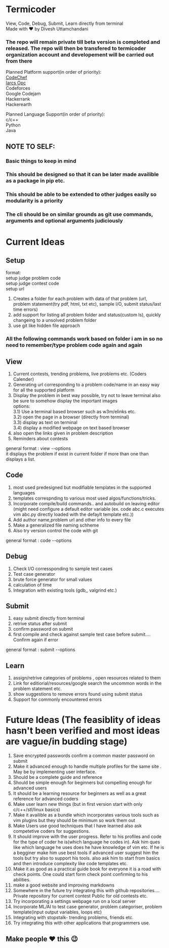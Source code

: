 # Termicoder  
View, Code, Debug, Submit, Learn directly from terminal  
Made with :heart: by Divesh Uttamchandani

### The repo will remain private till beta version is completed and released. The repo will then be transfered to termicoder organization account and developement will be carried out from there
  
Planned Platform support(in order of priority):   
[CodeChef](www.codechef.com)  
[Iarcs Opc](http://opc.iarcs.org.in/index.php/problems/)  
Codeforces  
Google Codejam   
Hackerrank  
Hackerearth  


Planned Language Support(in order of priority):  
c/c++  
Python  
Java  
## NOTE TO SELF:
### Basic things to keep in mind
### This should be designed so that it can be later made availible as a package in pip etc.
### This should be able to be extended to other judges easily so modularity is a priority
### The cli should be on similar grounds as git use commands, arguments and optional arguments judiciously
  
# Current Ideas 
## Setup
format:  
setup judge problem code  
setup judge contest code  
setup url  
1) Creates a folder for each problem with data of that problem (url, problem statement(try pdf, html, txt etc), sample I/O, submit status/last time errors)
2) add support for listing all problem folder and status(custom ls), quickly changeing to a unsolved problem folder
3) use git like hidden file approach

### All the following commands work based on folder i am in so no need to remember/type problem code again and again 
  
  
## View  
1) Current contests, trending problems, live problems etc. (Coders Calender)
2) Generating url corresponding to a problem code/name in an easy way for all the supported platform
3) Display the problem in best way possible, try not to leave terminal also be sure to somehow display the important images  
    options:  
    3.1) Use a terminal based browser such as w3m/elinks etc.   
    3.2) open the page in a browser (directly from terminal)   
    3.3) display as text on terminal  
    3.4) display a modified webpage on text based browser 
4) also open the links given in problem description
5) Reminders about contests
  
general format : view --options  
it displays the problem if exist in current folder if more than one than displays a list.
  

## Code
1) most used predesigned but modifiable templates in the supported languages  
2) templates correspnding to various most used algos/functions/tricks.
3) Incorporate compile/build commands.. and autobuild on leaving editor (might need configure a default editor variable (ex. code abc.c executes vim abc.py directly loaded with the defaylt template etc.))  
4) Add author name,problem url and other info to every file
5) Make a generalized file naming schheme
6) Also try version control the code with git

general format : code --options
  
## Debug
1) Check I/O corressponding to sample test cases
2) Test case generator
3) brute force generator for small values
4) calculation of time
5) Integration with existing tools (gdb,, valgrind etc.)

## Submit
1) easy submit directly from terminal
2) retrive status after submit
3) confirm password on submit  
4) first compile and check against sample test case before submit.... Confirm again if error

general format : submit --options  

## Learn
1) assign/retrive categories of problems , open resources related to them
2) Link for editiorial/resources/google search the uncommon words in the problem statement etc.
3) show suggestions to remove errors found using submit status
4) Support for commonly encountered errors
  

# Future Ideas (The feasiblity of ideas hasn't been verified and most ideas are vague/in budding stage)
1) Save encrypted passwords confirm a common master password on submit  
2) Make it advanced enough to handle multiple profiles for the same site . May be by implementing user interface.  
3) Should be a complete guide and reference  
4) Should be simple enough for beginners but compelling enough for advanced users  
5) It should be a learning resource for beginners as well as a great reference for advanced coders  
6) Make user learn new things (but in first version start with only c/c++/stl/linux basics)  
7) Make it availible as a bundle which incorporates various tools such as vim plugins but they should be minimum so work them out   
8) Make Users use good techniques that I have learned also ask competetive coders for suggestions.  
9) It should improve with the user progress. Refer to his profiles and code for the type of coder he is(which language he codes in). Ask him ques like which language he uses does he have knowledge of vim etc. If he is a begginer make him use best tools if advanced user suggest him the tools but try also to support his tools. also ask him to start from basics and then introduce complexity like code templates etc. 
10) Make it as good as a practical guide book for everyone it is a road with check points. One could start form check point confirming to his abilities.
11) make a good website and improving markdowns
12) Somewhere in the future try integrating this with github repositories.... Private repository for current contest Public for old contests etc.
13) Try incorporating a settings webpage run on a local server
14) Incorporate ML/AI to test case generator, problem categoriser, problem template(input output variables, loops etc)
15) Integrating with stopstalk- trending problems, friends etc.
16) Try integrating this with other applications that programmers use.
  
## Make people :heart: this :wink:
